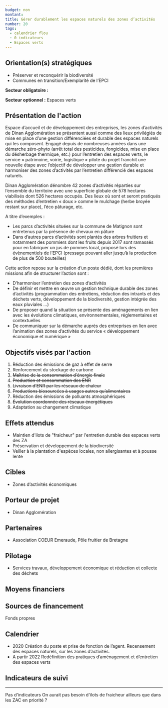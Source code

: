 ```yaml
---
budget: non
montant:
title: Gérer durablement les espaces naturels des zones d’activités
number: 20
tags:
  - calendrier flou
  - 0 indicateurs
  - Espaces verts
---
```


## Orientation(s) stratégiques

- Préserver et reconquérir la biodiversité
- Communes en transition/Exemplarité de l’EPCI

**Secteur obligatoire :**

**Secteur optionnel :** Espaces verts

## Présentation de l'action

Espace d’accueil et de développement des entreprises, les zones d’activités de Dinan Agglomération se présentent aussi comme des lieux privilégiés de mise en place d’une gestion différenciées et durable des espaces naturels qui les composent. Engagé depuis de nombreuses années dans une démarche zéro-phyto (arrêt total des pesticides, fongicides, mise en place du désherbage thermique, etc.) pour l’entretien des espaces verts, le service « patrimoine, voirie, logistique » pilote du projet franchit une nouvelle étape avec l’objectif de développer une gestion durable et harmoniser des zones d’activités par l’entretien différencié des espaces naturels.

Dinan Agglomération dénombre 42 zones d’activités réparties sur l’ensemble du territoire avec une superficie globale de 578 hectares viabilisés dont 526 hectares occupés. Des lieux
où sont et seront pratiqués des méthodes d’entretien « doux » comme le mulchage (herbe broyée restant sur place), l’éco pâturage, etc.

A titre d’exemples :
- Les parcs d’activités situées sur la commune de Matignon sont entretenus par la présence de chevaux en pâture
- Dans d’autres parcs d’activités sont plantés des arbres fruitiers et notamment des pommiers dont les fruits depuis 2017 sont ramassés pour en fabriquer un jus de pommes local, proposé lors des évènementiels de l’EPCI (pressage pouvant aller jusqu’à la production de plus de 500 bouteilles)

Cette action repose sur la création d’un poste dédié, dont les premières missions afin de structurer l’action sont :
- D’harmoniser l’entretien des zones d’activités
- De définir et mettre en œuvre un gestion technique durable des zones d’activités (programmation des entretiens, réduction des intrants et des déchets verts, développement de la biodiversité, gestion intégrée des eaux pluviales ...)
- De proposer quand la situation se présente des aménagements en lien avec les évolutions climatiques, environnementales, réglementaires et contextuelles
- De communiquer sur la démarche auprès des entreprises en lien avec l’animation des zones d’activités du service « développement économique et numérique »

## Objectifs visés par l'action

1. Réduction des émissions de gaz à effet de serre
2. Renforcement du stockage de carbone
3. ~~Maîtrise de la consommation d’énergie finale~~
4. ~~Production et consommation des ENR~~
5. ~~Livraison d’ENR par les réseaux de chaleur~~
6. ~~Productions biosourcées à usages autres qu’alimentaires~~
7. Réduction des émissions de polluants atmosphériques
8. ~~Évolution coordonnée des réseaux énergétiques~~
9. Adaptation au changement climatique

## Effets attendus

- Maintien d'ilots de "fraicheur" par l'entretien durable des espaces verts des ZA
- Préservation et développement de la biodiversité
- Veiller à la plantation d'espèces locales, non allergisantes et à pousse lente

## Cibles

- Zones d’activités économiques

## Porteur de projet

- Dinan Agglomération

## Partenaires

- Association COEUR Emeraude, Pôle fruitier de Bretagne

## Pilotage

- Services travaux, développement économique et réduction et collecte des déchets

## Moyens financiers



## Sources de financement

Fonds propres

## Calendrier

- 2020 Création du poste et prise de fonction de l’agent. Recensement des espaces naturels, sur les zones d’activités.
- A partir 2022  Redéfinition des pratiques d’aménagement et d’entretien des espaces verts

## Indicateurs de suivi



---
Pas d'indicateurs
On aurait pas besoin d'ilots de fraicheur ailleurs que dans les ZAC en priorité ?
